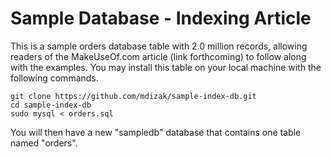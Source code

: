 
# Sample Database - Indexing Article

This is a sample orders database table with 2.0 million records, allowing readers of the MakeUseOf.com article (link forthcoming) to follow along with the examples.  You may install this table on your local machine with the following commands.

    git clone https://github.com/mdizak/sample-index-db.git
    cd sample-index-db
    sudo mysql < orders.sql

You will then have a new "sampledb" database that contains one table named "orders".



